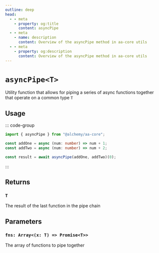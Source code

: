 ```yaml
---
outline: deep
head:
  - - meta
    - property: og:title
      content: asyncPipe
  - - meta
    - name: description
      content: Overview of the asyncPipe method in aa-core utils
  - - meta
    - property: og:description
      content: Overview of the asyncPipe method in aa-core utils
---
```


# `asyncPipe<T>`

Utility function that allows for piping a series of async functions together that operate on a common type `T`

## Usage

::: code-group

```ts [example.ts]
import { asyncPipe } from "@alchemy/aa-core";

const addOne = async (num: number) => num + 1;
const addTwo = async (num: number) => num + 2;

const result = await asyncPipe(addOne, addTwo)(0);
```

:::

## Returns

### `T`

The result of the last function in the pipe chain

## Parameters

### `fns: Array<(x: T) => Promise<T>>`

The array of functions to pipe together
